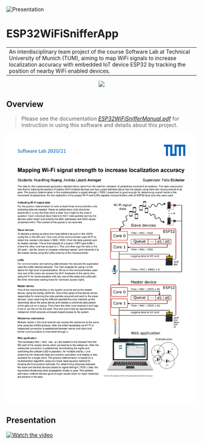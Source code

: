 ![Presentation](https://user-images.githubusercontent.com/43208378/114064770-3ebea880-989a-11eb-932e-0b67ce022608.png)
# ESP32WiFiSnifferApp

<table>
<tr>
<td>
An interdisciplinary team project of the course Software Lab at Technical University of Munich (TUM), aiming to map WiFi signals to increase localization accuracy with embedded IoT device ESP32 by tracking the position of nearby WiFi enabled devices.
</td>
</tr>
</table>

<p align="center">
  <img src= "https://user-images.githubusercontent.com/43208378/114058530-d4a30500-9893-11eb-87b9-ac5e7c3cfca7.gif">
</p>


## Overview

> Please see the documentation [*ESP32WiFiSnifferManual.pdf*](ESP32WiFiSnifferManual/ESP32WiFiSnifferManual.pdf) for instruction in using this software and details about this project.

![Poster](Poster.png)


## Presentation  
[![Watch the video](https://user-images.githubusercontent.com/43208378/114065534-0cfa1180-989b-11eb-937f-96531686b1b8.png)](https://drive.google.com/file/d/1OOYYimOC2WSo_yMeU6AgRschL-jhe60d/view?usp=sharing)
